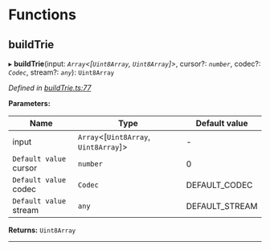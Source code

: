 

# Functions

<a id="buildtrie"></a>

##  buildTrie

▸ **buildTrie**(input: *`Array`<[`Uint8Array`, `Uint8Array`]>*, cursor?: *`number`*, codec?: *`Codec`*, stream?: *`any`*): `Uint8Array`

*Defined in [buildTrie.ts:77](https://github.com/polkadot-js/common/blob/830ca31/packages/trie-hash/src/buildTrie.ts#L77)*

**Parameters:**

| Name | Type | Default value |
| ------ | ------ | ------ |
| input | `Array`<[`Uint8Array`, `Uint8Array`]> | - |
| `Default value` cursor | `number` | 0 |
| `Default value` codec | `Codec` |  DEFAULT_CODEC |
| `Default value` stream | `any` |  DEFAULT_STREAM |

**Returns:** `Uint8Array`

___

